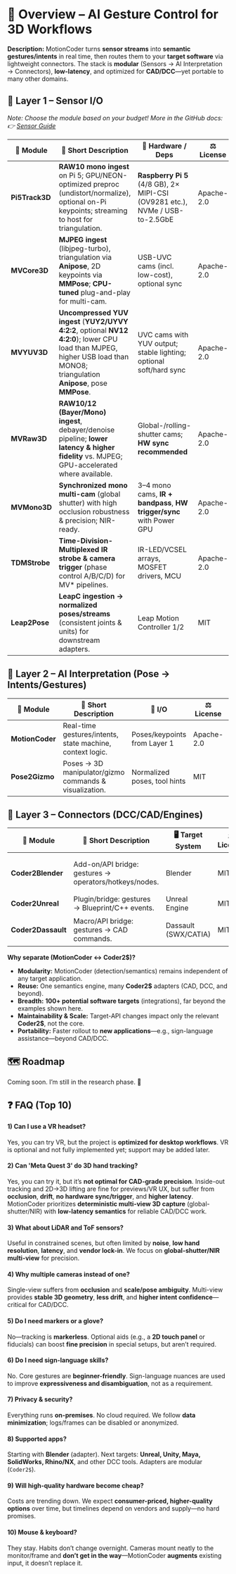 # 🔭 Overview – AI Gesture Control for 3D Workflows

**Description:**
MotionCoder turns **sensor streams** into **semantic gestures/intents** in real time, then routes them to your **target software** via lightweight connectors.
The stack is **modular** (Sensors → AI Interpretation → Connectors), **low-latency**, and optimized for **CAD/DCC**—yet portable to many other domains.

## 🎥 Layer 1 – Sensor I/O

*Note: Choose the module based on your budget! More in the GitHub docs: 👉 [Sensor Guide](https://github.com/xtanai/sensor-guide)*

| 🧩 **Module**  | 📝 **Short Description**                                                                                                                                                       | 🔌 **Hardware / Deps**                                                       | ⚖️ **License** | ⚠️ **Notes**                                                            | 🚦 **Status**         | 🔗 **Link** |
| -------------- | ------------------------------------------------------------------------------------------------------------------------------------------------------------------------------ | ---------------------------------------------------------------------------- | -------------- | ----------------------------------------------------------------------- | --------------------- | ----------- |
| **Pi5Track3D** | **RAW10 mono ingest** on Pi 5; GPU/NEON-optimized preproc (undistort/normalize), optional on-Pi keypoints; streaming to host for triangulation.                                | **Raspberry Pi 5** (4/8 GB), 2× MIPI-CSI (OV9281 etc.), NVMe / USB-to-2.5GbE | Apache-2.0     | —                                                                       | 🟡 Planned            | coming soon |
| **MVCore3D**   | **MJPEG ingest** (libjpeg-turbo), triangulation via **Anipose**, 2D keypoints via **MMPose**; **CPU-tuned** plug-and-play for multi-cam.                                       | USB-UVC cams (incl. low-cost), optional sync                                 | Apache-2.0     | —                                                                       | 🟠 Later              | coming soon |
| **MVYUV3D**    | **Uncompressed YUV ingest** (**YUY2/UYVY 4:2:2**, optional **NV12 4:2:0**); lower CPU load than MJPEG, higher USB load than MONO8; triangulation **Anipose**, pose **MMPose**. | UVC cams with YUV output; stable lighting; optional soft/hard sync           | Apache-2.0     | —                                                                       | 🟠 Later              | coming soon |
| **MVRaw3D**    | **RAW10/12 (Bayer/Mono) ingest**, debayer/denoise pipeline; **lower latency & higher fidelity** vs. MJPEG; GPU-accelerated where available.                                    | Global-/rolling-shutter cams; **HW sync recommended**                        | Apache-2.0     | —                                                                       | 🟠 Later              | coming soon |
| **MVMono3D**   | **Synchronized mono multi-cam** (global shutter) with high occlusion robustness & precision; NIR-ready.                                                                        | 3–4 mono cams, **IR + bandpass**, **HW trigger/sync** with Power GPU         | Apache-2.0     | —                                                                       | 🟠 Targeted next year | coming soon |
| **TDMStrobe**  | **Time-Division-Multiplexed IR strobe & camera trigger** (phase control A/B/C/D) for MV* pipelines.                                                                            | IR-LED/VCSEL arrays, MOSFET drivers, MCU                                     | Apache-2.0     | —                                                                       | 🟠 Later              | coming soon |
| **Leap2Pose**  | **LeapC ingestion → normalized poses/streams** (consistent joints & units) for downstream adapters.                                                                            | Leap Motion Controller 1/2                                                   | MIT            | —                                                                       | 🟢 Active             | coming soon |


## 🧠 Layer 2 – AI Interpretation (Pose → Intents/Gestures)

| 🧩 **Module**        | 📝 **Short Description**                                 | 🔁 **I/O**                  | ⚖️ **License** | ⚠️ **Notes** | 🚦 **Status**  | 🔗 **Link**                                                                   |
| -------------------- | --------------------------------------------------------- | ---------------------------- | -------------- | ------------ | -------------- | ------------------------------------------------------------------------------ |
| **MotionCoder**      | Real-time gestures/intents, state machine, context logic. | Poses/keypoints from Layer 1 | Apache-2.0     | —            | 🟡 In progress | [MotionCoder](https://github.com/xtanai/motioncoder) |
| **Pose2Gizmo**       | Poses → 3D manipulator/gizmo commands & visualization.    | Normalized poses, tool hints | MIT            | —            | 🟡 Planned     | coming soon   |

## 🔗 Layer 3 – Connectors (DCC/CAD/Engines)

| 🧩 **Module**           | 📝 **Short Description**                               | 🖥️ **Target System** | ⚖️ **License** | ⚠️ **Notes** | 🚦 **Status**                 | 🔗 **Link**                                                                         |
| ------------------------ | ------------------------------------------------------ | --------------------- | -------------- | ------------ | ----------------------------- | ------------------------------------------------------------------------------------ |
| **Coder2Blender**        | Add-on/API bridge: gestures → operators/hotkeys/nodes. | Blender               | MIT            | —            | 🟡 Research (API exploration) | coming soon  |
| **Coder2Unreal**         | Plugin/bridge: gestures → Blueprint/C++ events.        | Unreal Engine         | MIT            | —            | 🟡 Planned                    | coming soon   |
| **Coder2Dassault**       | Macro/API bridge: gestures → CAD commands.             | Dassault (SWX/CATIA)  | MIT            | —            | 🟠 Targeted for next year     | coming soon |


**Why separate (MotionCoder ↔ Coder2$)?**

* **Modularity:** MotionCoder (detection/semantics) remains independent of any target application.
* **Reuse:** One semantics engine, many **Coder2$** adapters (CAD, DCC, and beyond).
* **Breadth:** **100+ potential software targets** (integrations), far beyond the examples shown here.
* **Maintainability & Scale:** Target-API changes impact only the relevant **Coder2$**, not the core.
* **Portability:** Faster rollout to **new applications**—e.g., sign-language assistance—beyond CAD/DCC.


## 🗺️ Roadmap

Coming soon. I’m still in the research phase. 🚀


## ❓ FAQ (Top 10)

#### 1) Can I use a VR headset?
Yes, you can try VR, but the project is **optimized for desktop workflows**. VR is optional and not fully implemented yet; support may be added later.

#### 2) Can 'Meta Quest 3' do 3D hand tracking?
Yes, you can try it, but it’s **not optimal for CAD-grade precision**. Inside-out tracking and 2D→3D lifting are fine for previews/VR UX, but suffer from **occlusion**, **drift**, **no hardware sync/trigger**, and **higher latency**.  
MotionCoder prioritizes **deterministic multi-view 3D capture** (global-shutter/NIR) with **low-latency semantics** for reliable CAD/DCC work.

#### 3) What about LiDAR and ToF sensors?
Useful in constrained scenes, but often limited by **noise**, **low hand resolution**, **latency**, and **vendor lock-in**. We focus on **global-shutter/NIR multi-view** for precision.

#### 4) Why multiple cameras instead of one?
Single-view suffers from **occlusion** and **scale/pose ambiguity**. Multi-view provides **stable 3D geometry**, **less drift**, and **higher intent confidence**—critical for CAD/DCC.

#### 5) Do I need markers or a glove?
No—tracking is **markerless**. Optional aids (e.g., a **2D touch panel** or fiducials) can boost **fine precision** in special setups, but aren’t required.

#### 6) Do I need sign-language skills?
No. Core gestures are **beginner-friendly**. Sign-language nuances are used to improve **expressiveness and disambiguation**, not as a requirement.

#### 7) Privacy & security?
Everything runs **on-premises**. No cloud required. We follow **data minimization**; logs/frames can be disabled or anonymized.

#### 8) Supported apps?
Starting with **Blender** (adapter). Next targets: **Unreal, Unity, Maya, SolidWorks, Rhino/NX**, and other DCC tools. Adapters are modular (`Coder2$`).

#### 9) Will high-quality hardware become cheap?
Costs are trending down. We expect **consumer-priced, higher-quality options** over time, but timelines depend on vendors and supply—no hard promises.

#### 10) Mouse & keyboard?
They stay. Habits don’t change overnight. Cameras mount neatly to the monitor/frame and **don’t get in the way**—MotionCoder **augments** existing input, it doesn’t replace it.


